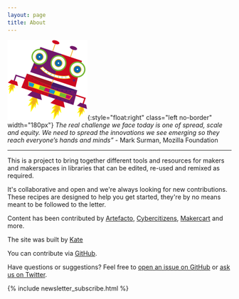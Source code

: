 ```yaml
---
layout: page
title: About
---
```



  ![robot](/public/images/robot.png){:style="float:right" class="left no-border" width="180px"} <em>The real challenge we face today is one of spread, scale and equity. We need to spread the innovations we see emerging so they reach everyone’s hands and minds”</em> - Mark Surman, Mozilla Foundation

<hr>

<p style="clear:both">This is a project to bring together different tools and resources for makers and makerspaces in libraries that can be edited, re-used and remixed as required.</p>

It's collaborative and open and we're always looking for new contributions. These recipes are designed to help you get started, they're by no means meant to be followed to the letter.

  Content has been contributed by [Artefacto](http://artefacto.org.uk), [Cybercitizens](http://www.cybercitizens.org), [Makercart](http://makercart.org.uk) and more.

  The site was built by <a href="https://twitter.com/katelomax" target="_blank">Kate</a>

You can contribute via [GitHub](https://github.com/artefacto/librarymakers).

Have questions or suggestions? Feel free to [open an issue on GitHub](https://github.com/artefacto/librarymakers/issues/new) or [ask us on Twitter](https://twitter.com/artefactors).

{% include newsletter_subscribe.html %}
